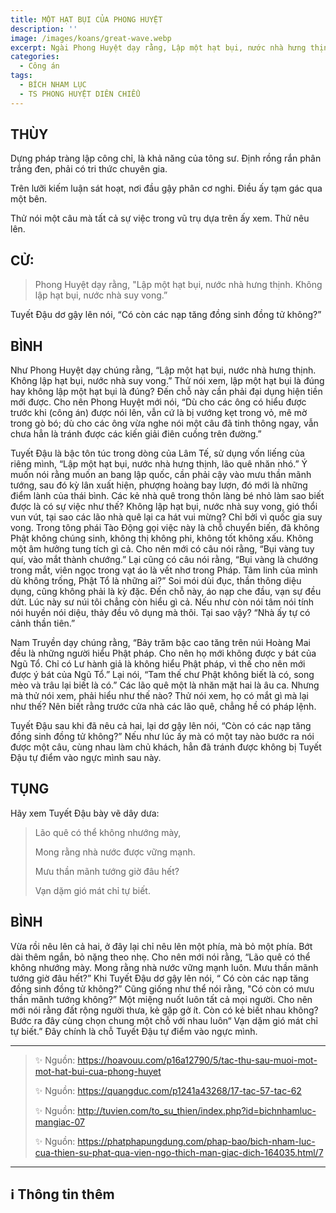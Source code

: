 ```yaml
---
title: MỘT HẠT BỤI CỦA PHONG HUYỆT
description: ''
image: /images/koans/great-wave.webp
excerpt: Ngài Phong Huyệt dạy rằng, Lập một hạt bụi, nước nhà hưng thịnh. Không lập hạt bụi, nước nhà suy vong.
categories:
  - Công án
tags:
  - BÍCH NHAM LỤC
  - TS PHONG HUYỆT DIÊN CHIỂU
---
```


## THÙY

Dựng pháp tràng lập công chỉ, là khả năng của tông sư. Định rồng rắn phân trắng đen, phải có tri thức chuyên gia.

Trên lưỡi kiếm luận sát hoạt, nơi đầu gậy phân cơ nghi. Điều ấy tạm gác qua một bên.

Thử nói một câu mà tất cả sự việc trong vũ trụ dựa trên ấy xem. Thử nêu lên.

## CỬ:

> Phong Huyệt dạy rằng, "Lập một hạt bụi, nước nhà hưng thịnh. Không lập hạt bụi, nước nhà suy vong.”

Tuyết Đậu dơ gậy lên nói, “Có còn các nạp tăng đồng sinh đồng tử không?”

## BÌNH

Như Phong Huyệt dạy chúng rằng, “Lập một hạt bụi, nước nhà hưng thịnh. Không lập hạt bụi, nước nhà suy vong.” Thử nói xem, lập một hạt bụi là đúng hay không lập một hạt bụi là đúng? Đến chỗ này cần phải đại dụng hiện tiền mới được. Cho nên Phong Huyệt mới nói, “Dù cho các ông có hiểu được trước khi (công án) được nói lên, vẫn cứ là bị vướng kẹt trong vỏ, mê mờ trong gò bó; dù cho các ông vừa nghe nói một câu đã tinh thông ngay, vẫn chưa hẳn là tránh được các kiến giải điên cuồng trên đường.”

Tuyết Đậu là bậc tôn túc trong dòng của Lâm Tế, sử dụng vốn liếng của riêng mình, “Lập một hạt bụi, nước nhà hưng thịnh, lão quê nhăn nhó.” Ý muốn nói rằng muốn an bang lập quốc, cần phải cậy vào mưu thần mãnh tướng, sau đó kỳ lân xuất hiện, phượng hoàng bay lượn, đó mới là những điểm lành của thái bình. Các kẻ nhà quê trong thôn làng bé nhỏ làm sao biết được là có sự việc như thế? Không lập hạt bụi, nước nhà suy vong, gió thổi vun vút, tại sao các lão nhà quê lại ca hát vui mừng? Chỉ bởi vì quốc gia suy vong. Trong tông phái Tào Động gọi việc này là chỗ chuyển biến, đã không Phật không chúng sinh, không thị không phi, không tốt không xấu. Không một âm hưởng tung tích gì cả. Cho nên mới có câu nói rằng, “Bụi vàng tuy quí, vào mắt thành chướng.” Lại cũng có câu nói rằng, “Bụi vàng là chướng trong mắt, viên ngọc trong vạt áo là vết nhơ trong Pháp. Tâm linh của mình dù không trống, Phật Tổ là những ai?” Soi mói dùi đục, thần thông diệu dụng, cũng không phải là kỳ đặc. Đến chỗ này, áo nạp che đầu, vạn sự đều dứt. Lúc này sư núi tôi chẳng còn hiểu gì cả. Nếu như còn nói tâm nói tính nói huyền nói diệu, thảy đều vô dụng mà thôi. Tại sao vậy? “Nhà ấy tự có cảnh thần tiên.”

Nam Truyền dạy chúng rằng, “Bảy trăm bậc cao tăng trên núi Hoàng Mai đều là những người hiểu Phật pháp. Cho nên họ mới không được y bát của Ngũ Tổ. Chỉ có Lư hành giả là không hiểu Phật pháp, vì thế cho nên mới được ý bát của Ngũ Tổ.” Lại nói, “Tam thế chư Phật không biết là có, song mèo và trâu lại biết là có.” Các lão quê một là nhăn mặt hai là âu ca. Nhưng mà thử nói xem, phải hiểu như thế nào? Thử nói xem, họ có mắt gì mà lại như thế? Nên biết rằng trước cửa nhà các lão quê, chẳng hề có pháp lệnh.

Tuyết Đậu sau khi đã nêu cả hai, lại dơ gậy lên nói, “Còn có các nạp tăng đồng sinh đồng tử không?” Nếu như lúc ấy mà có một tay nào bước ra nói được một câu, cùng nhau làm chủ khách, hẳn đã tránh được không bị Tuyết Đậu tự điểm vào ngực mình sau này.

## TỤNG

Hãy xem Tuyết Đậu bày vẽ dây dưa:

> Lão quê có thể không nhướng mày,
>
> Mong rằng nhà nước được vững mạnh.
>
> Mưu thần mãnh tướng giờ đâu hết?
>
> Vạn dặm gió mát chỉ tự biết.

## BÌNH

Vừa rồi nêu lên cả hai, ở đây lại chỉ nêu lên một phía, mà bỏ một phía. Bớt dài thêm ngắn, bỏ nặng theo nhẹ. Cho nên mới nói rằng, “Lão quê có thể không nhướng mày. Mong rằng nhà nước vững mạnh luôn. Mưu thần mãnh tướng giờ đâu hết?” Khi Tuyết Đậu dơ gậy lên nói, “ Có còn các nạp tăng đồng sinh đồng tử không?” Cũng giống như thể nói rằng, "Có còn có mưu thần mãnh tướng không?” Một miệng nuốt luôn tất cả mọi người. Cho nên mới nói rằng đất rộng người thưa, kẻ gặp gở ít. Còn có kẻ biết nhau không? Bước ra đây cùng chọn chung một chỗ với nhau luôn“ Vạn dặm gió mát chỉ tự biết.” Đây chính là chỗ Tuyết Đậu tự điểm vào ngực mình.

<hr class="blog-rule" />

> ✨ Nguồn: https://hoavouu.com/p16a12790/5/tac-thu-sau-muoi-mot-mot-hat-bui-cua-phong-huyet
>
> ✨ Nguồn: https://quangduc.com/p1241a43268/17-tac-57-tac-62
>
> ✨ Nguồn: http://tuvien.com/to_su_thien/index.php?id=bichnhamluc-mangiac-07
>
> ✨ Nguồn: https://phatphapungdung.com/phap-bao/bich-nham-luc-cua-thien-su-phat-qua-vien-ngo-thich-man-giac-dich-164035.html/7

<hr class="blog-rule" />

## ℹ️ Thông tin thêm

[^1]: ⭐️ <a href="https://blog.phapthihoi.org/gt-member/ts-phong-huyet-dien-chieu/" target="_blank">TS PHONG HUYỆT DIÊN CHIỂU</a>
